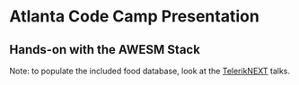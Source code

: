 Atlanta Code Camp Presentation
=========================

## Hands-on with the AWESM Stack

Note: to populate the included food database, look at the [TelerikNEXT](https://github.com/jeremylikness/TelerikNEXT2015) talks. 
